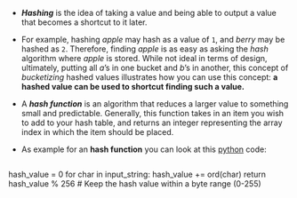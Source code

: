 - **_Hashing_** is the idea of taking a value and being able to output a value that becomes a shortcut to it later.

- For example, hashing _apple_ may hash as a value of `1`, and _berry_ may be hashed as `2`. Therefore, finding _apple_ is as easy as asking the _hash_ algorithm where _apple_ is stored. While not ideal in terms of design, ultimately, putting all _a_’s in one bucket and _b_’s in another, this concept of _bucketizing_ hashed values illustrates how you can use this concept: **a hashed value can be used to shortcut finding such a value.**

- A **_hash function_** is an algorithm that reduces a larger value to something small and predictable. Generally, this function takes in an item you wish to add to your hash table, and returns an integer representing the array index in which the item should be placed. 
- As example for an **hash function** you can look at this [python](contents-python.md) code:
```

```
hash_value = 0 for char in input_string: hash_value += ord(char) return hash_value % 256 # Keep the hash value within a byte range (0-255)